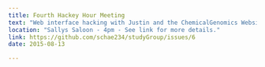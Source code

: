 ```yaml
---
title: Fourth Hackey Hour Meeting
text: "Web interface hacking with Justin and the ChemicalGenomics Website."
location: "Sallys Saloon - 4pm - See link for more details."
link: https://github.com/schae234/studyGroup/issues/6
date: 2015-08-13

---
```


